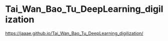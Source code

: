 # Tai_Wan_Bao_Tu_DeepLearning_digilization

https://jaaae.github.io/Tai_Wan_Bao_Tu_DeepLearning_digilization/
